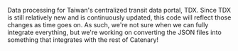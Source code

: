 Data processing for Taiwan's centralized transit data portal, TDX.
  Since TDX is still relatively new and is continuously updated, this code will reflect those changes as time goes on.
  As such, we're not sure when we can fully integrate everything, but we're working on converting the JSON files into something that integrates with the rest of Catenary!

